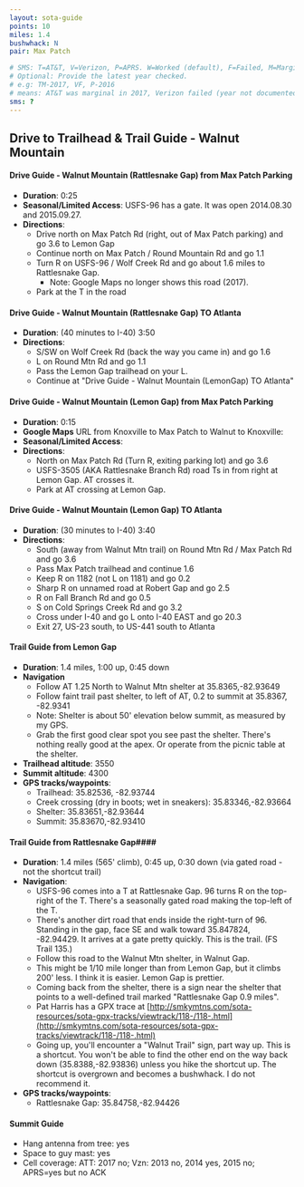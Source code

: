```yaml
---
layout: sota-guide
points: 10
miles: 1.4
bushwhack: N
pair: Max Patch

# SMS: T=AT&T, V=Verizon, P=APRS. W=Worked (default), F=Failed, M=Marginal (some failed).
# Optional: Provide the latest year checked.
# e.g: TM-2017, VF, P-2016
# means: AT&T was marginal in 2017, Verizon failed (year not documented), APRS worked in 2016.
sms: ?
---
```

Drive to Trailhead & Trail Guide - Walnut Mountain
--------------------------------------------------------
#### Drive Guide - Walnut Mountain (Rattlesnake Gap) from Max Patch Parking
* **Duration**: 0:25
* **Seasonal/Limited Access**: USFS-96 has a gate.  It was open 2014.08.30 and 2015.09.27.
* **Directions**:
    * Drive north on Max Patch Rd (right, out of Max Patch parking) and go 3.6 to Lemon Gap
    * Continue north on Max Patch / Round Mountain Rd and go 1.1
    * Turn R on USFS-96 / Wolf Creek Rd and go about 1.6 miles to Rattlesnake Gap.
        * Note: Google Maps no longer shows this road (2017).
    * Park at the T in the road

#### Drive Guide - Walnut Mountain (Rattlesnake Gap) TO Atlanta
* **Duration**: (40 minutes to I-40) 3:50
* **Directions**:
    * S/SW on Wolf Creek Rd (back the way you came in) and go 1.6
    * L on Round Mtn Rd and go 1.1
    * Pass the Lemon Gap trailhead on your L.
    * Continue at "Drive Guide - Walnut Mountain (LemonGap) TO Atlanta"

#### Drive Guide - Walnut Mountain (Lemon Gap) from Max Patch Parking

* **Duration**: 0:15
* **Google Maps** URL from Knoxville to Max Patch to Walnut to Knoxville:
* **Seasonal/Limited Access**:
* **Directions**:
    * North on Max Patch Rd (Turn R, exiting parking lot) and go 3.6
    * USFS-3505 (AKA Rattlesnake Branch Rd) road Ts in from right at Lemon Gap.  AT crosses it.
    * Park at AT crossing at Lemon Gap.

#### Drive Guide - Walnut Mountain (Lemon Gap) TO Atlanta

* **Duration**: (30 minutes to I-40) 3:40
* **Directions**:
    * South (away from Walnut Mtn trail) on Round Mtn Rd / Max Patch Rd and go 3.6
    * Pass Max Patch trailhead and continue 1.6
    * Keep R on 1182 (not L on 1181) and go 0.2
    * Sharp R on unnamed road at Robert Gap and go 2.5
    * R on Fall Branch Rd and go 0.5
    * S on Cold Springs Creek Rd and go 3.2
    * Cross under I-40 and go L onto I-40 EAST and go 20.3
    * Exit 27, US-23 south, to US-441 south to Atlanta


#### Trail Guide from Lemon Gap

* **Duration**: 1.4 miles, 1:00 up, 0:45 down
* **Navigation**
    * Follow AT 1.25 North to Walnut Mtn shelter at 35.8365,-82.93649
    * Follow faint trail past shelter, to left of AT, 0.2 to summit at 35.8367, -82.9341
    * Note: Shelter is about 50' elevation below summit, as measured by my GPS.
    * Grab the first good clear spot you see past the shelter.  There's nothing really good at the apex.  Or operate from the picnic table at the shelter.
* **Trailhead altitude**: 3550
* **Summit altitude**: 4300
* **GPS tracks/waypoints**:
    * Trailhead: 35.82536, -82.93744
    * Creek crossing (dry in boots; wet in sneakers): 35.83346,-82.93664
    * Shelter: 35.83651,-82.93644
    * Summit: 35.83670,-82.93410

#### Trail Guide from Rattlesnake Gap####
* **Duration**: 1.4 miles (565' climb), 0:45 up, 0:30 down (via gated road - not the shortcut trail)
* **Navigation**:
    * USFS-96 comes into a T at Rattlesnake Gap.  96 turns R on the top-right of the T.  There's a seasonally gated road making the top-left of the T.
    * There's another dirt road that ends inside the right-turn of 96.  Standing in the gap, face SE and walk toward 35.847824, -82.94429.  It arrives at a gate pretty quickly.  This is the trail. (FS Trail 135.)
    * Follow this road to the Walnut Mtn shelter, in Walnut Gap.
    * This might be 1/10 mile longer than from Lemon Gap, but it climbs 200' less.  I think it is easier. Lemon Gap is prettier.
    * Coming back from the shelter, there is a sign near the shelter that points to a well-defined trail marked "Rattlesnake Gap 0.9 miles".
    * Pat Harris has a GPX trace at [http://smkymtns.com/sota-resources/sota-gpx-tracks/viewtrack/118-/118-.html](http://smkymtns.com/sota-resources/sota-gpx-tracks/viewtrack/118-/118-.html)
    * Going up, you'll encounter a "Walnut Trail" sign, part way up.  This is a shortcut.  You won't be able to find the other end on the way back down (35.8388,-82.93836) unless you hike the shortcut up. The shortcut is overgrown and becomes a bushwhack. I do not recommend it.
* **GPS tracks/waypoints**:
    * Rattlesnake Gap: 35.84758,-82.94426

#### Summit Guide

* Hang antenna from tree: yes
* Space to guy mast: yes
* Cell coverage: ATT: 2017 no; Vzn: 2013 no, 2014 yes, 2015 no; APRS=yes but no ACK
